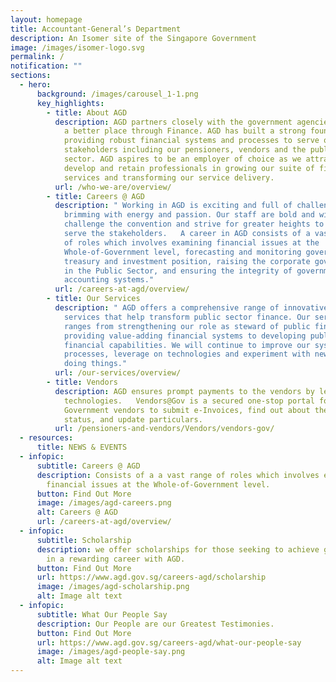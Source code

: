 ```yaml
---
layout: homepage
title: Accountant-General’s Department
description: An Isomer site of the Singapore Government
image: /images/isomer-logo.svg
permalink: /
notification: ""
sections:
  - hero:
      background: /images/carousel_1-1.png
      key_highlights:
        - title: About AGD
          description: AGD partners closely with the government agencies to make Singapore
            a better place through Finance. AGD has built a strong foundation in
            providing robust financial systems and processes to serve our key
            stakeholders including our pensioners, vendors and the public
            sector. AGD aspires to be an employer of choice as we attract,
            develop and retain professionals in growing our suite of finance
            services and transforming our service delivery.
          url: /who-we-are/overview/
        - title: Careers @ AGD
          description: " Working in AGD is exciting and full of challenges. We are
            brimming with energy and passion. Our staff are bold and wiling to
            challenge the convention and strive for greater heights to better
            serve the stakeholders.   A career in AGD consists of a vast range
            of roles which involves examining financial issues at the
            Whole-of-Government level, forecasting and monitoring government's
            treasury and investment position, raising the corporate governance
            in the Public Sector, and ensuring the integrity of government
            accounting systems."
          url: /careers-at-agd/overview/
        - title: Our Services
          description: " AGD offers a comprehensive range of innovative solutions and
            services that help transform public sector finance. Our services
            ranges from strengthening our role as steward of public finance,
            providing value-adding financial systems to developing public sector
            financial capabilities. We will continue to improve our systems and
            processes, leverage on technologies and experiment with new ways of
            doing things."
          url: /our-services/overview/
        - title: Vendors
          description: AGD ensures prompt payments to the vendors by leveraging on
            technologies.   Vendors@Gov is a secured one-stop portal for
            Government vendors to submit e-Invoices, find out about the payment
            status, and update particulars.
          url: /pensioners-and-vendors/Vendors/vendors-gov/
  - resources:
      title: NEWS & EVENTS
  - infopic:
      subtitle: Careers @ AGD
      description: Consists of a a vast range of roles which involves examining
        financial issues at the Whole-of-Government level.
      button: Find Out More
      image: /images/agd-careers.png
      alt: Careers @ AGD
      url: /careers-at-agd/overview/
  - infopic:
      subtitle: Scholarship
      description: we offer scholarships for those seeking to achieve greater heights
        in a rewarding career with AGD.
      button: Find Out More
      url: https://www.agd.gov.sg/careers-agd/scholarship
      image: /images/agd-scholarship.png
      alt: Image alt text
  - infopic:
      subtitle: What Our People Say
      description: Our People are our Greatest Testimonies.
      button: Find Out More
      url: https://www.agd.gov.sg/careers-agd/what-our-people-say
      image: /images/agd-people-say.png
      alt: Image alt text
---
```

